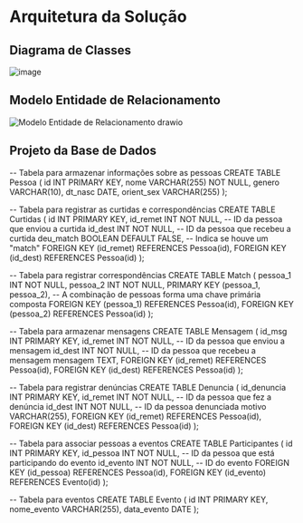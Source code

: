 # Arquitetura da Solução


## Diagrama de Classes

![image](https://github.com/ICEI-PUC-Minas-PMV-ADS/pmv-ads-2023-2-e2-proj-int-t1-time3-matchlove/assets/128434710/a7188e19-24ba-4966-8c68-52539d11a9a0)


## Modelo Entidade de Relacionamento


![Modelo Entidade de Relacionamento drawio](https://github.com/ICEI-PUC-Minas-PMV-ADS/pmv-ads-2023-2-e2-proj-int-t1-time3-matchlove/assets/128434710/e2dad788-2a56-4577-ab45-dae64cf60c52)


## Projeto da Base de Dados 

-- Tabela para armazenar informações sobre as pessoas
CREATE TABLE Pessoa (
    id INT PRIMARY KEY,
    nome VARCHAR(255) NOT NULL,
    genero VARCHAR(10),
    dt_nasc DATE,
    orient_sex VARCHAR(255)
);

-- Tabela para registrar as curtidas e correspondências
CREATE TABLE Curtidas (
    id INT PRIMARY KEY,
    id_remet INT NOT NULL, -- ID da pessoa que enviou a curtida
    id_dest INT NOT NULL, -- ID da pessoa que recebeu a curtida
    deu_match BOOLEAN DEFAULT FALSE, -- Indica se houve um "match"
    FOREIGN KEY (id_remet) REFERENCES Pessoa(id),
    FOREIGN KEY (id_dest) REFERENCES Pessoa(id)
);

-- Tabela para registrar correspondências
CREATE TABLE Match (
    pessoa_1 INT NOT NULL,
    pessoa_2 INT NOT NULL,
    PRIMARY KEY (pessoa_1, pessoa_2), -- A combinação de pessoas forma uma chave primária composta
    FOREIGN KEY (pessoa_1) REFERENCES Pessoa(id),
    FOREIGN KEY (pessoa_2) REFERENCES Pessoa(id)
);

-- Tabela para armazenar mensagens
CREATE TABLE Mensagem (
    id_msg INT PRIMARY KEY,
    id_remet INT NOT NULL, -- ID da pessoa que enviou a mensagem
    id_dest INT NOT NULL, -- ID da pessoa que recebeu a mensagem
    mensagem TEXT,
    FOREIGN KEY (id_remet) REFERENCES Pessoa(id),
    FOREIGN KEY (id_dest) REFERENCES Pessoa(id)
);

-- Tabela para registrar denúncias
CREATE TABLE Denuncia (
    id_denuncia INT PRIMARY KEY,
    id_remet INT NOT NULL, -- ID da pessoa que fez a denúncia
    id_dest INT NOT NULL, -- ID da pessoa denunciada
    motivo VARCHAR(255),
    FOREIGN KEY (id_remet) REFERENCES Pessoa(id),
    FOREIGN KEY (id_dest) REFERENCES Pessoa(id)
);

-- Tabela para associar pessoas a eventos
CREATE TABLE Participantes (
    id INT PRIMARY KEY,
    id_pessoa INT NOT NULL, -- ID da pessoa que está participando do evento
    id_evento INT NOT NULL, -- ID do evento
    FOREIGN KEY (id_pessoa) REFERENCES Pessoa(id),
    FOREIGN KEY (id_evento) REFERENCES Evento(id)
);

-- Tabela para eventos
CREATE TABLE Evento (
    id INT PRIMARY KEY,
    nome_evento VARCHAR(255),
    data_evento DATE
);
